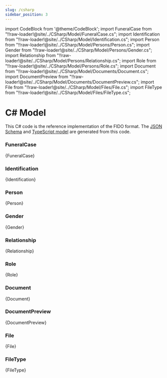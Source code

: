 ```yaml
---
slug: /csharp
sidebar_position: 3
---
```


import CodeBlock from '@theme/CodeBlock';
import FuneralCase from "!!raw-loader!@site/../CSharp/Model/FuneralCase.cs";
import Identification from "!!raw-loader!@site/../CSharp/Model/Identification.cs";
import Person from "!!raw-loader!@site/../CSharp/Model/Persons/Person.cs";
import Gender from "!!raw-loader!@site/../CSharp/Model/Persons/Gender.cs";
import Relationship from "!!raw-loader!@site/../CSharp/Model/Persons/Relationship.cs";
import Role from "!!raw-loader!@site/../CSharp/Model/Persons/Role.cs";
import Document from "!!raw-loader!@site/../CSharp/Model/Documents/Document.cs";
import DocumentPreview from "!!raw-loader!@site/../CSharp/Model/Documents/DocumentPreview.cs";
import File from "!!raw-loader!@site/../CSharp/Model/Files/File.cs";
import FileType from "!!raw-loader!@site/../CSharp/Model/Files/FileType.cs";


# C# Model

This C# code is the reference implementation of the FIDO format. The [JSON Schema](./jsonschema) and [TypeScript model](./typescript) are generated from this code.

### FuneralCase
<CodeBlock language="csharp">{FuneralCase}</CodeBlock>

### Identification
<CodeBlock language="csharp">{Identification}</CodeBlock>

### Person
<CodeBlock language="csharp">{Person}</CodeBlock>

### Gender
<CodeBlock language="csharp">{Gender}</CodeBlock>

### Relationship
<CodeBlock language="csharp">{Relationship}</CodeBlock>

### Role
<CodeBlock language="csharp">{Role}</CodeBlock>

### Document
<CodeBlock language="csharp">{Document}</CodeBlock>

### DocumentPreview
<CodeBlock language="csharp">{DocumentPreview}</CodeBlock>

### File
<CodeBlock language="csharp">{File}</CodeBlock>

### FileType
<CodeBlock language="csharp">{FileType}</CodeBlock>
